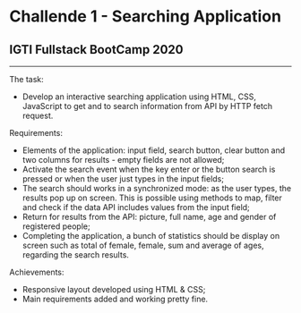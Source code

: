 # Challende 1 - Searching Application

## IGTI Fullstack BootCamp 2020

---

The task:
- Develop an interactive searching application using HTML, CSS, JavaScript to get and to search information from API by HTTP fetch request.

Requirements:
- Elements of the application: input field, search button, clear button and two columns for results - empty fields are not allowed;
- Activate the search event when the key enter or the button search is pressed or when the user just types in the input fields;
- The search should works in a synchronized mode: as the user types, the results pop up on screen. This is possible using methods to map, filter and check if the data API includes values from the input field;
- Return for results from the API: picture, full name, age and gender of registered people;
- Completing the application, a bunch of statistics should be display on screen such as total of female, female, sum and average of ages, regarding the search results.

Achievements:
- Responsive layout developed using HTML & CSS;
- Main requirements added and working pretty fine.


